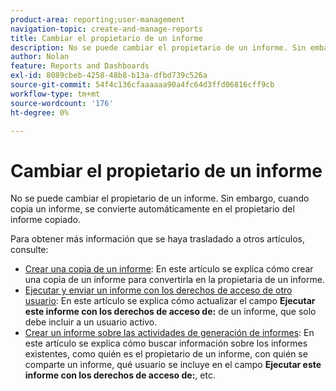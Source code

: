 ```yaml
---
product-area: reporting;user-management
navigation-topic: create-and-manage-reports
title: Cambiar el propietario de un informe
description: No se puede cambiar el propietario de un informe. Sin embargo, cuando copia un informe, se convierte automáticamente en el propietario del informe copiado.
author: Nolan
feature: Reports and Dashboards
exl-id: 8089cbeb-4258-48b8-b13a-dfbd739c526a
source-git-commit: 54f4c136cfaaaaaa90a4fc64d3ffd06816cff9cb
workflow-type: tm+mt
source-wordcount: '176'
ht-degree: 0%

---
```


# Cambiar el propietario de un informe

No se puede cambiar el propietario de un informe. Sin embargo, cuando copia un informe, se convierte automáticamente en el propietario del informe copiado.

Para obtener más información que se haya trasladado a otros artículos, consulte:

* [Crear una copia de un informe](../../../reports-and-dashboards/reports/creating-and-managing-reports/create-copy-report.md): En este artículo se explica cómo crear una copia de un informe para convertirla en la propietaria de un informe.
* [Ejecutar y enviar un informe con los derechos de acceso de otro usuario](../../../reports-and-dashboards/reports/creating-and-managing-reports/run-deliver-report-access-rights-another-user.md): En este artículo se explica cómo actualizar el campo **Ejecutar este informe con los derechos de acceso de:** de un informe, que solo debe incluir a un usuario activo.
* [Crear un informe sobre las actividades de generación de informes](../../../reports-and-dashboards/reports/report-usage/create-report-reporting-activities.md): En este artículo se explica cómo buscar información sobre los informes existentes, como quién es el propietario de un informe, con quién se comparte un informe, qué usuario se incluye en el campo **Ejecutar este informe con los derechos de acceso de:**, etc.
